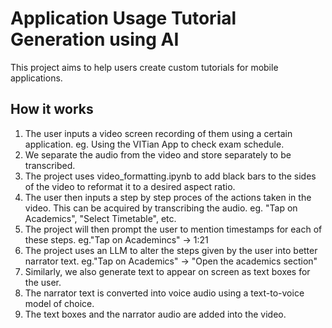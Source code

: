 # Application Usage Tutorial Generation using AI

This project aims to help users create custom tutorials for mobile applications.

## How it works

1. The user inputs a video screen recording of them using a certain application. eg. Using the VITian App to check exam schedule.
2. We separate the audio from the video and store separately to be transcribed.
3. The project uses video_formatting.ipynb to add black bars to the sides of the video to reformat it to a desired aspect ratio.
4. The user then inputs a step by step proces of the actions taken in the video. This can be acquired by transcribing the audio. eg. "Tap on Academics", "Select Timetable", etc.
5. The project will then prompt the user to mention timestamps for each of these steps. eg."Tap on Academincs" -> 1:21
6. The project uses an LLM to alter the steps given by the user into better narrator text. eg."Tap on Academics" -> "Open the academics section"
7. Similarly, we also generate text to appear on screen as text boxes for the user.
8. The narrator text is converted into voice audio using a text-to-voice model of choice.
9. The text boxes and the narrator audio are added into the video.
